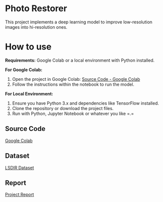 # Photo Restorer

This project implements a deep learning model to improve low-resolution images into hi-resolution ones. 

# How to use 

**Requirements:** Google Colab or a local environment with Python installed.

**For Google Colab:**

1. Open the project in Google Colab: [Source Code - Google Colab](https://colab.research.google.com/drive/1oYmX_Ikv0FmuAaGLf_UmLO4AM3wWZBb9?usp=sharing)
2. Follow the instructions within the notebook to run the model.

**For Local Environment:**

1. Ensure you have Python 3.x and dependencies like TensorFlow installed.
2. Clone the repository or download the project files.
3. Run with Python, Jupyter Notebook or whatever you like =.=

## Source Code

[Google Colab](https://colab.research.google.com/drive/1oYmX_Ikv0FmuAaGLf_UmLO4AM3wWZBb9?usp=sharing)

## Dataset
[LSDIR Dataset](https://data.vision.ee.ethz.ch/yawli/)

## Report

[Project Report](IT3160-Project-G22.pdf)

